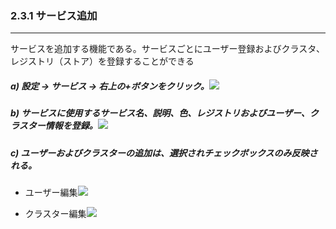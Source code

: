 ### 2.3.1 サービス追加

---

サービスを追加する機能である。サービスごとにユーザー登録およびクラスタ、レジストリ（ストア）を登録することができる

##### a\) 設定 → サービス → 右上の+ボタンをクリック。![](/assets/EN/2.5/2.3.1_1.png)

##### b\) サービスに使用するサービス名、説明、色、レジストリおよびユーザー、クラスター情報を登録。![](/assets/EN/2.5/2.3.1_2.png)

##### c\) ユーザーおよびクラスターの追加は、選択されチェックボックスのみ反映される。

* ユーザー編集![](/assets/EN/2.5/2.3.1_3.png)

* クラスター編集![](/assets/EN/2.5/2.3.1_4.png)



